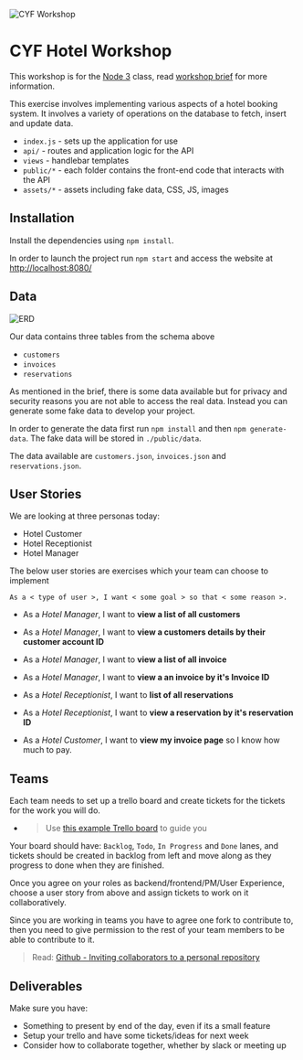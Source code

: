 ![CYF Workshop](./assets/workshop.png)

# CYF Hotel Workshop

This workshop is for the [Node 3](https://codeyourfuture.github.io/syllabus-master/node-db/week-15/lesson.html) class, read [workshop brief](https://codeyourfuture.github.io/syllabus-master/node-db/week-15/workshop.html) for more information.

This exercise involves implementing various aspects of a hotel booking system. It involves a variety of operations on the database to fetch, insert and update data.

* `index.js` - sets up the application for use
* `api/` - routes and application logic for the API
* `views` - handlebar templates
* `public/*` - each folder contains the front-end code that interacts with the API
* `assets/*` - assets including fake data, CSS, JS, images

## Installation

Install the dependencies using `npm install`.

In order to launch the project run `npm start` and access the website at [http://localhost:8080/](http://localhost:8080/)

## Data

![ERD](http://i.imgur.com/Wlqfao1.png)

Our data contains three tables from the schema above

* `customers`
* `invoices`
* `reservations`

As mentioned in the brief, there is some data available but for privacy and security reasons you are not able to access the real data. Instead you can generate some fake data to develop your project.

In order to generate the data first run `npm install` and then `npm generate-data`. The fake data will be stored in `./public/data`.

The data available are `customers.json`, `invoices.json` and `reservations.json`.

## User Stories

We are looking at three personas today:

* Hotel Customer
* Hotel Receptionist
* Hotel Manager

The below user stories are exercises which your team can choose to implement

`As a < type of user >, I want < some goal > so that < some reason >.`

* As a _Hotel Manager_, I want to **view a list of all customers**

* As a _Hotel Manager_, I want to **view a customers details by their customer account ID**

* As a _Hotel Manager_, I want to **view a list of all invoice**
 
* As a _Hotel Manager_, I want to **view a an invoice by it's Invoice ID**

* As a _Hotel Receptionist_, I want to **list of all reservations**

* As a _Hotel Receptionist_, I want to **view a reservation by it's reservation ID**

* As a _Hotel Customer_, I want to **view my invoice page** so I know how much to pay.

## Teams

Each team needs to set up a trello board and create tickets for the tickets for the work you will do.

* > Use [this example Trello board](https://trello.com/b/SK7a7cmr/team-heroes) to guide you

Your board should have: `Backlog`, `Todo`, `In Progress` and `Done` lanes, and tickets should be created in backlog from left and move along as they progress to done when they are finished.

Once you agree on your roles as backend/frontend/PM/User Experience, choose a user story from above and assign tickets to work on it collaboratively.

Since you are working in teams you have to agree one fork to contribute to, then you need to give permission to the rest of your team members to be able to contribute to it.

> Read: [Github - Inviting collaborators to a personal repository](https://help.github.com/articles/inviting-collaborators-to-a-personal-repository/)

## Deliverables

Make sure you have:

* Something to present by end of the day, even if its a small feature
* Setup your trello and have some tickets/ideas for next week
* Consider how to collaborate together, whether by slack or meeting up
